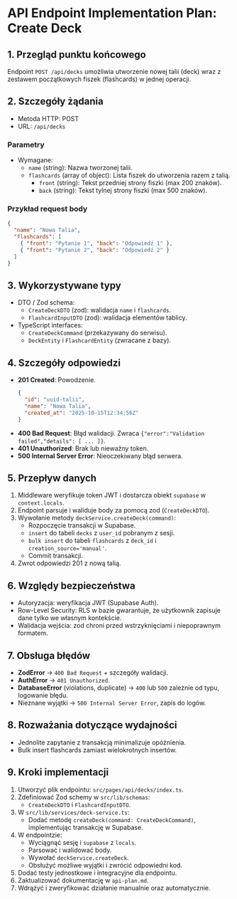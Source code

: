 # API Endpoint Implementation Plan: Create Deck

## 1. Przegląd punktu końcowego
Endpoint `POST /api/decks` umożliwia utworzenie nowej talii (deck) wraz z zestawem początkowych fiszek (flashcards) w jednej operacji.

## 2. Szczegóły żądania
- Metoda HTTP: POST
- URL: `/api/decks`

### Parametry
- Wymagane:
  - `name` (string): Nazwa tworzonej talii.
  - `flashcards` (array of object): Lista fiszek do utworzenia razem z talią.
    - `front` (string): Tekst przedniej strony fiszki (max 200 znaków).
    - `back` (string): Tekst tylnej strony fiszki (max 500 znaków).

### Przykład request body
```json
{
  "name": "Nowa Talia",
  "flashcards": [
    { "front": "Pytanie 1", "back": "Odpowiedź 1" },
    { "front": "Pytanie 2", "back": "Odpowiedź 2" }
  ]
}
```

## 3. Wykorzystywane typy
- DTO / Zod schema:
  - `CreateDeckDTO` (zod): walidacja `name` i `flashcards`.
  - `FlashcardInputDTO` (zod): walidacja elementów tablicy.
- TypeScript interfaces:
  - `CreateDeckCommand` (przekazywany do serwisu).
  - `DeckEntity` i `FlashcardEntity` (zwracane z bazy).

## 4. Szczegóły odpowiedzi
- **201 Created**: Powodzenie.
  ```json
  {
    "id": "uuid-talii",
    "name": "Nowa Talia",
    "created_at": "2025-10-15T12:34:56Z"
  }
  ```
- **400 Bad Request**: Błąd walidacji. Zwraca `{"error":"Validation failed","details": [ ... ]}`.
- **401 Unauthorized**: Brak lub nieważny token.
- **500 Internal Server Error**: Nieoczekiwany błąd serwera.

## 5. Przepływ danych
1. Middleware weryfikuje token JWT i dostarcza obiekt `supabase` w `context.locals`.
2. Endpoint parsuje i waliduje body za pomocą zod (`CreateDeckDTO`).
3. Wywołanie metody `deckService.createDeck(command)`:
   - Rozpoczęcie transakcji w Supabase.
   - `insert` do tabeli `decks` z `user_id` pobranym z sesji.
   - `bulk insert` do tabeli `flashcards` z `deck_id` i `creation_source='manual'`.
   - Commit transakcji.
4. Zwrot odpowiedzi 201 z nową talią.

## 6. Względy bezpieczeństwa
- Autoryzacja: weryfikacja JWT (Supabase Auth).
- Row-Level Security: RLS w bazie gwarantuje, że użytkownik zapisuje dane tylko we własnym kontekście.
- Walidacja wejścia: zod chroni przed wstrzyknięciami i niepoprawnym formatem.

## 7. Obsługa błędów
- **ZodError** → `400 Bad Request` + szczegóły walidacji.
- **AuthError** → `401 Unauthorized`.
- **DatabaseError** (violations, duplicate) → `400` lub `500` zależnie od typu, logowanie błędu.
- Nieznane wyjątki → `500 Internal Server Error`, zapis do logów.

## 8. Rozważania dotyczące wydajności
- Jednolite zapytanie z transakcją minimalizuje opóźnienia.
- Bulk insert flashcards zamiast wielokrotnych insertów.

## 9. Kroki implementacji
1. Utworzyć plik endpointu: `src/pages/api/decks/index.ts`.
2. Zdefiniować Zod schemy w `src/lib/schemas`:
   - `CreateDeckDTO` i `FlashcardInputDTO`.
3. W `src/lib/services/deck-service.ts`:
   - Dodać metodę `createDeck(command: CreateDeckCommand)`, implementując transakcję w Supabase.
4. W endpointzie:
   - Wyciągnąć sesję i `supabase` z `locals`.
   - Parsować i walidować body.
   - Wywołać `deckService.createDeck`.
   - Obsłużyć możliwe wyjątki i zwrócić odpowiedni kod.
5. Dodać testy jednostkowe i integracyjne dla endpointu.
6. Zaktualizować dokumentację w `api-plan.md`.
7. Wdrążyć i zweryfikować działanie manualnie oraz automatycznie.

